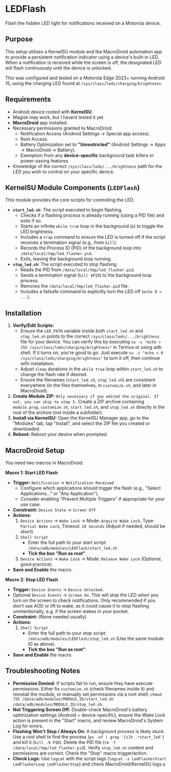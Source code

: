 # LEDFlash
Flash the hidden LED light for notifications received on a Motorola device.

## Purpose

This setup utilizes a KernelSU module and the MacroDroid automation app to provide a persistent notification indicator using a device's built-in LED. When a notification is received while the screen is off, the designated LED will flash continuously until the device is unlocked.

This was configured and tested on a Motorola Edge 2023+ running Android 15, using the charging LED found at `/sys/class/leds/charging/brightness`.

## Requirements

* Android device rooted with **KernelSU**.
* Magisk may work, but I havent tested it yet.
* **MacroDroid** app installed.
* Necessary permissions granted to MacroDroid:
    * Notification Access (Android Settings -> Special app access).
    * Root Access.
    * Battery Optimization set to **"Unrestricted"** (Android Settings -> Apps -> MacroDroid -> Battery).
    * Exemption from any **device-specific** background task killers or power-saving features.
* Knowledge of the correct `/sys/class/leds/.../brightness` path for the LED you wish to control on your specific device.

## KernelSU Module Components (`LEDFlash`)

This module provides the core scripts for controlling the LED.

* **`start_led.sh`**: The script executed to begin flashing.
    * Checks if a flashing process is already running (using a PID file) and exits if so.
    * Starts an infinite `while true` loop in the background (`&`) to toggle the LED brightness.
    * Includes a `trap` command to ensure the LED is turned off if the script receives a termination signal (e.g., from `kill`).
    * Records the Process ID (PID) of the background loop into `/data/local/tmp/led_flasher.pid`.
    * Exits, leaving the background loop running.
* **`stop_led.sh`**: The script executed to stop flashing.
    * Reads the PID from `/data/local/tmp/led_flasher.pid`.
    * Sends a termination signal (`kill $PID`) to the background loop process.
    * Removes the `/data/local/tmp/led_flasher.pid` file.
    * Includes a failsafe command to explicitly turn the LED off (`echo 0 > ...`).

## Installation

1.  **Verify/Edit Scripts:**
    * Ensure the `LED_PATH` variable inside *both* `start_led.sh` and `stop_led.sh` points to the correct `/sys/class/leds/.../brightness` file for your device. You can verify this by executing `su -c "echo > 255 /sys/class/leds/charging/brightness"` in Termux or using adb shell. If it turns on, you're good to go. Just execute `su -c "echo > 0 /sys/class/leds/charging/brightness"` to turn it off, then continue with installation.
    * Adjust `sleep` durations in the `while true` loop within `start_led.sh` to change the flash rate if desired.
    * Ensure the filenames (`start_led.sh`, `stop_led.sh`) are consistent everywhere (in the files themselves, in `customize.sh`, and later in MacroDroid).
2.  **Create Module ZIP:**
`Only necessary if you edited the original. If not, you can skip to step 3.` Create a ZIP archive containing `module.prop`, `customize.sh`, `start_led.sh`, and `stop_led.sh` directly in the root of the archive (not inside a subfolder).
4.  **Install via KernelSU:** Open the KernelSU Manager app, go to the "Modules" tab, tap "Install", and select the ZIP file you created or downloaded.
5.  **Reboot:** Reboot your device when prompted.

## MacroDroid Setup

You need two macros in MacroDroid:

**Macro 1: Start LED Flash**

* **Trigger:** `Notification` -> `Notification Received`
    * Configure which applications should trigger the flash (e.g., "Select Applications..." or "Any Application").
    * Consider enabling "Prevent Multiple Triggers" if appropriate for your use case.
* **Constraint:** `Device State` -> `Screen Off`
* **Actions:**
    1.  `Device Actions` -> `Wake Lock` -> Mode: `Acquire Wake Lock`, Type: `Partial Wake Lock`, Timeout: `10 Seconds` (Adjust if needed, should be short).
    2.  `Shell Script`
        * Enter the full path to your start script: `/data/adb/modules/LEDFlash/start_led.sh`
        * **Tick the box "Run as root"**.
    3.  `Device Actions` -> `Wake Lock` -> Mode: `Release Wake Lock` (Optional, good practice).
* **Save and Enable** the macro.

**Macro 2: Stop LED Flash**

* **Trigger:** `Device Events` -> `Device Unlocked`.
* Optional `Device Events` -> `Screen On`. This will stop the LED when you turn on the screen to check notifications. Only recommended if you don't use AOD or lift to wake, as it could cause it to stop flashing unintentionally, e.g. if the screen wakes in your pocket.
* **Constraint:** (None needed usually)
* **Actions:**
    1.  `Shell Script`
        * Enter the full path to your stop script: `/data/adb/modules/LEDFlash/stop_led.sh` (Use the same module ID as above).
        * **Tick the box "Run as root"**.
* **Save and Enable** the macro.

## Troubleshooting Notes

* **Permission Denied:** If scripts fail to run, ensure they have execute permissions. Either fix `customize.sh` (check filenames inside it) and reinstall the module, or manually set permissions via a root shell: `chmod 755 /data/adb/modules/MODULE_ID/start_led.sh /data/adb/modules/MODULE_ID/stop_led.sh`.
* **Not Triggering Screen Off:** Double-check MacroDroid's battery optimization settings (Android + device-specific), ensure the Wake Lock action is present in the "Start" macro, and review MacroDroid's System Log for errors.
* **Flashing Won't Stop / Always On:** A background process is likely stuck. Use a root shell to find the process (`ps -ef | grep '[s]h .*start_led'`) and kill it (`kill -9 PID`). Delete the PID file (`rm -f /data/local/tmp/led_flasher.pid`). Verify `stop_led.sh` content and permissions are correct. Check the "Stop" macro trigger/action.
* **Check Logs:** Use `logcat` with the script tags (`logcat -s LedFlasherStart LedFlasherLoop LedFlasherStop`) and check MacroDroid/KernelSU logs.u
